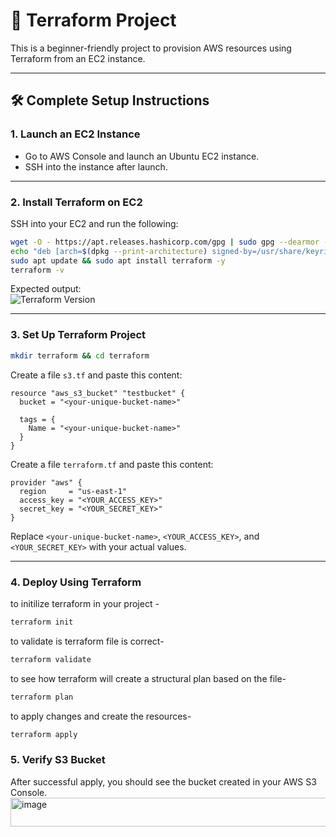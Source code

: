 # 🚀 Terraform Project 

This is a beginner-friendly project to provision AWS resources using Terraform from an EC2 instance.

---

## 🛠️ Complete Setup Instructions

### 1. Launch an EC2 Instance

- Go to AWS Console and launch an Ubuntu EC2 instance.
- SSH into the instance after launch.

---

### 2. Install Terraform on EC2

SSH into your EC2 and run the following:

```bash
wget -O - https://apt.releases.hashicorp.com/gpg | sudo gpg --dearmor -o /usr/share/keyrings/hashicorp-archive-keyring.gpg
echo "deb [arch=$(dpkg --print-architecture) signed-by=/usr/share/keyrings/hashicorp-archive-keyring.gpg] https://apt.releases.hashicorp.com $(grep -oP '(?<=UBUNTU_CODENAME=).*' /etc/os-release || lsb_release -cs) main" | sudo tee /etc/apt/sources.list.d/hashicorp.list
sudo apt update && sudo apt install terraform -y
terraform -v
```

Expected output:  
![Terraform Version](https://github.com/user-attachments/assets/17d93e42-2cb9-4018-ba56-589c2beaabf7)

---

### 3. Set Up Terraform Project

```bash
mkdir terraform && cd terraform
```

Create a file `s3.tf` and paste this content:

```hcl
resource "aws_s3_bucket" "testbucket" {
  bucket = "<your-unique-bucket-name>"

  tags = {
    Name = "<your-unique-bucket-name>"
  }
}
```

Create a file `terraform.tf` and paste this content:

```hcl
provider "aws" {
  region     = "us-east-1"
  access_key = "<YOUR_ACCESS_KEY>"
  secret_key = "<YOUR_SECRET_KEY>"
}
```

Replace `<your-unique-bucket-name>`, `<YOUR_ACCESS_KEY>`, and `<YOUR_SECRET_KEY>` with your actual values.

---

### 4. Deploy Using Terraform

to initilize terraform in your project -
```bash
terraform init
```

to validate is terraform file is correct-
```bash
terraform validate
```

to see how terraform will create a structural plan based on the file-
```bash
terraform plan
```

to apply changes and create the resources-
```bash
terraform apply
```


### 5. Verify S3 Bucket

After successful apply, you should see the bucket created in your AWS S3 Console.  
<img width="1743" height="46" alt="image" src="https://github.com/user-attachments/assets/68167295-3306-47d1-887c-01a77020f955" />
